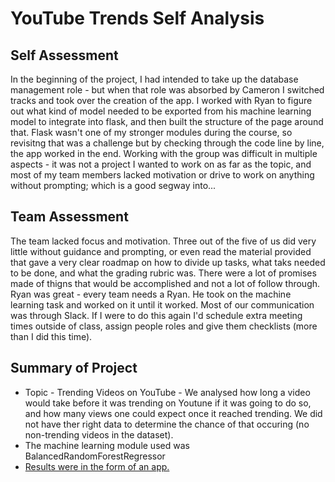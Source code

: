 # YouTube Trends Self Analysis

## Self Assessment
In the beginning of the project, I had intended to take up the database management role - but when that role was absorbed 
by Cameron I switched tracks and took over the creation of the app. I worked with Ryan to figure out what kind of model 
needed to be exported from his machine learning model to integrate into flask, and then built the structure of the page around that. 
Flask wasn't one of my stronger modules during the course, so revisitng that was a challenge but by checking through the code line 
by line, the app worked in the end.
Working with the group was difficult in multiple aspects - it was not a project I wanted to work on as far as the topic, and most of 
my team members lacked motivation or drive to work on anything without prompting; which is a good segway into...

## Team Assessment
The team lacked focus and motivation. Three out of the five of us did very little without guidance and prompting, or even read 
the material provided that gave a very clear roadmap on how to divide up tasks, what taks needed to be done, and what the grading rubric was. 
There were a lot of promises made of thigns that would be accomplished and not a lot of follow through. Ryan was great - every 
team needs a Ryan. He took on the machine learning task and worked on it until it worked. 
Most of our communication was through Slack. If I were to do this again I'd schedule extra meeting times outside of class, assign people 
roles and give them checklists (more than I did this time).

## Summary of Project
 - Topic - Trending Videos on YouTube - We analysed how long a video would take before it was trending on Youtune if it was going to 
 do so, and how many views one could expect once it reached trending. We did not have ther right data to determine the chance of that 
 occuring (no non-trending videos in the dataset).
 - The machine learning module used was BalancedRandomForestRegressor 
 - [Results were in the form of an app.](https://trendingpickles.herokuapp.com/) 
